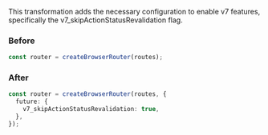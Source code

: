 

This transformation adds the necessary configuration to enable v7 features, specifically the v7_skipActionStatusRevalidation flag.

### Before

```ts
const router = createBrowserRouter(routes);
```

### After

```ts
const router = createBrowserRouter(routes, {
  future: {
    v7_skipActionStatusRevalidation: true,
  },
});
```